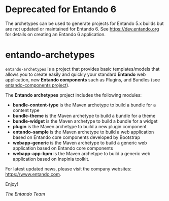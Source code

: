 # Deprecated for Entando 6
The archetypes can be used to generate projects for Entando 5.x builds but are not updated or maintained for Entando 6. See https://dev.entando.org for details on creating an Entando 6 application.

# entando-archetypes

```entando-archetypes``` is a project that provides basic templates/models
that allows you to create easily and quickly your standard **Entando** web application,
new **Entando components** such as Plugins, and Bundles (see [entando-components project](https://github.com/entando/entando-components)).

The **Entando archetypes** project includes the following modules:

* **bundle-content-type** is the Maven archetype to build a bundle for a content type
* **bundle-theme** is the Maven archetype to build a bundle for a theme
* **bundle-widget** is the Maven archetype to build a bundle for a widget
* **plugin** is the Maven archetype to build a new plugin component
* **entando-sample** is the Maven archetype to build a web application based on Entando core components developed by Bootstrap
* **webapp-generic** is the Maven archetype to build a generic web application based on Entando core components
* **webapp-app-bpm** is the Maven archetype to build a generic web application based on Inspinia toolkit.

For latest updated news, please visit the company websites: https://www.entando.com.


Enjoy!

*The Entando Team*
